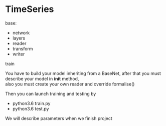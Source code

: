 # TimeSeries

base: 
  - network
  - layers
  - reader
  - transform
  - writer

train

You have to build your model inheriting from a BaseNet, after that you must describe your model in __init__ method,   
also you must create your own reader and override formalise()

Then you can launch training and testing by 
  - python3.6 train.py <parameters>
  - python3.6 test.py <parameters>
  
We will describe parameters when we finish project
